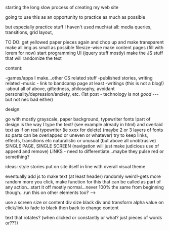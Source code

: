 starting the long slow process of creating my web site<br>

going to use this as an opportunity to practice as much as possible<br>

but especially practice stuff I haven't used much/at all: media queries, transitions, grid layout,


TO DO: 
get yellowed paper pieces again and chop up and make transparent
make all img as small as possible filesize-wise
make content pages (fill with lorem for now)
start programming UI (jquery stuff mostly)
make the JS stuff that will randomize the text


 content:

-games/apps I make...other CS related stuff
-published stories, writing related
-music - link to bandcamp page at least
-writings (this is not a blog!)
    -about all of above, giftedness, philosophy, avoidant personality/depression/anxiety, etc.
     (1st post - technology is not _good_ ---but not nec bad either)

design:

go with mostly grayscale, paper background, typewriter fonts
!part of design is the way I type the text! (see example already in html) and overlaid text as if on real typewriter (ie xxxx for delete)
(maybe 2 or 3 layers of fonts so parts can be overlapped or uneven or whatever)
try to keep links, effects, transitions etc naturalistic or unusual (but above all unobtrusive)
SINGLE PAGE, SINGLE SCREEN (navigation will just make judicious use of append and remove)
LINKS - need to differentiate...maybe they pulse red or something?


ideas:
style stories put on site itself in line with overall visual theme

 eventually add js to make text (at least header) randomly weird!-gets more random more you click, make function for this that can be called as part of any action...start it off mostly normal...never 100% the same from beginning though...run this on other elements too? -->

 use a screen size or content div size black div and transform alpha value on click/link to fade to black then back to change content

 text that rotates? (when clicked or constantly or what?  just pieces of words or???)